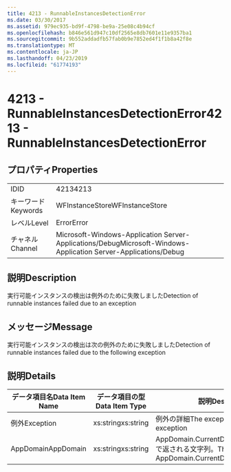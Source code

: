 ```yaml
---
title: 4213 - RunnableInstancesDetectionError
ms.date: 03/30/2017
ms.assetid: 979ec935-bd9f-4798-be9a-25e08c4b94cf
ms.openlocfilehash: b846e561d947c10df2565e8db7601e11e9357ba1
ms.sourcegitcommit: 9b552addadfb57fab0b9e7852ed4f1f1b8a42f8e
ms.translationtype: MT
ms.contentlocale: ja-JP
ms.lasthandoff: 04/23/2019
ms.locfileid: "61774193"
---
```

# <a name="4213---runnableinstancesdetectionerror"></a><span data-ttu-id="18b6a-102">4213 - RunnableInstancesDetectionError</span><span class="sxs-lookup"><span data-stu-id="18b6a-102">4213 - RunnableInstancesDetectionError</span></span>
## <a name="properties"></a><span data-ttu-id="18b6a-103">プロパティ</span><span class="sxs-lookup"><span data-stu-id="18b6a-103">Properties</span></span>  
  
|||  
|-|-|  
|<span data-ttu-id="18b6a-104">ID</span><span class="sxs-lookup"><span data-stu-id="18b6a-104">ID</span></span>|<span data-ttu-id="18b6a-105">4213</span><span class="sxs-lookup"><span data-stu-id="18b6a-105">4213</span></span>|  
|<span data-ttu-id="18b6a-106">キーワード</span><span class="sxs-lookup"><span data-stu-id="18b6a-106">Keywords</span></span>|<span data-ttu-id="18b6a-107">WFInstanceStore</span><span class="sxs-lookup"><span data-stu-id="18b6a-107">WFInstanceStore</span></span>|  
|<span data-ttu-id="18b6a-108">レベル</span><span class="sxs-lookup"><span data-stu-id="18b6a-108">Level</span></span>|<span data-ttu-id="18b6a-109">Error</span><span class="sxs-lookup"><span data-stu-id="18b6a-109">Error</span></span>|  
|<span data-ttu-id="18b6a-110">チャネル</span><span class="sxs-lookup"><span data-stu-id="18b6a-110">Channel</span></span>|<span data-ttu-id="18b6a-111">Microsoft-Windows-Application Server-Applications/Debug</span><span class="sxs-lookup"><span data-stu-id="18b6a-111">Microsoft-Windows-Application Server-Applications/Debug</span></span>|  
  
## <a name="description"></a><span data-ttu-id="18b6a-112">説明</span><span class="sxs-lookup"><span data-stu-id="18b6a-112">Description</span></span>  
 <span data-ttu-id="18b6a-113">実行可能インスタンスの検出は例外のために失敗しました</span><span class="sxs-lookup"><span data-stu-id="18b6a-113">Detection of runnable instances failed due to an exception</span></span>  
  
## <a name="message"></a><span data-ttu-id="18b6a-114">メッセージ</span><span class="sxs-lookup"><span data-stu-id="18b6a-114">Message</span></span>  
 <span data-ttu-id="18b6a-115">実行可能インスタンスの検出は次の例外のために失敗しました</span><span class="sxs-lookup"><span data-stu-id="18b6a-115">Detection of runnable instances failed due to the following exception</span></span>  
  
## <a name="details"></a><span data-ttu-id="18b6a-116">説明</span><span class="sxs-lookup"><span data-stu-id="18b6a-116">Details</span></span>  
  
|<span data-ttu-id="18b6a-117">データ項目名</span><span class="sxs-lookup"><span data-stu-id="18b6a-117">Data Item Name</span></span>|<span data-ttu-id="18b6a-118">データ項目の型</span><span class="sxs-lookup"><span data-stu-id="18b6a-118">Data Item Type</span></span>|<span data-ttu-id="18b6a-119">説明</span><span class="sxs-lookup"><span data-stu-id="18b6a-119">Description</span></span>|  
|--------------------|--------------------|-----------------|  
|<span data-ttu-id="18b6a-120">例外</span><span class="sxs-lookup"><span data-stu-id="18b6a-120">Exception</span></span>|<span data-ttu-id="18b6a-121">xs:string</span><span class="sxs-lookup"><span data-stu-id="18b6a-121">xs:string</span></span>|<span data-ttu-id="18b6a-122">例外の詳細</span><span class="sxs-lookup"><span data-stu-id="18b6a-122">The exception details for the exception</span></span>|  
|<span data-ttu-id="18b6a-123">AppDomain</span><span class="sxs-lookup"><span data-stu-id="18b6a-123">AppDomain</span></span>|<span data-ttu-id="18b6a-124">xs:string</span><span class="sxs-lookup"><span data-stu-id="18b6a-124">xs:string</span></span>|<span data-ttu-id="18b6a-125">AppDomain.CurrentDomain.FriendlyName で返される文字列。</span><span class="sxs-lookup"><span data-stu-id="18b6a-125">The string returned by AppDomain.CurrentDomain.FriendlyName.</span></span>|
